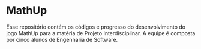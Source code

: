 # MathUp
Esse repositório contém os códigos e progresso do desenvolvimento do jogo MathUp para a matéria de Projeto Interdisciplinar. A equipe é composta por cinco alunos de Engenharia de Software. 
